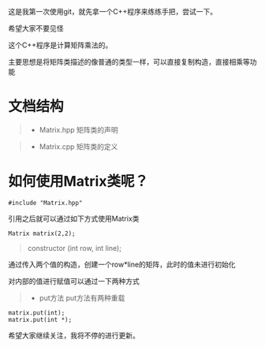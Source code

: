 这是我第一次使用git，就先拿一个C++程序来练练手把，尝试一下。

希望大家不要见怪

这个C++程序是计算矩阵乘法的。

主要思想是将矩阵类描述的像普通的类型一样，可以直接复制构造，直接相乘等功能



# 文档结构  

> * Matrix.hpp 矩阵类的声明

> * Matrix.cpp 矩阵类的定义



# 如何使用Matrix类呢？

```
#include "Matrix.hpp"
```

引用之后就可以通过如下方式使用Matrix类

```
Matrix matrix(2,2);
```

> constructor (int row, int line);

通过传入两个值的构造，创建一个row*line的矩阵，此时的值未进行初始化

对内部的值进行赋值可以通过一下两种方式

> * put方法
put方法有两种重载
```
matrix.put(int);
matrix.put(int *);
```


希望大家继续关注，我将不停的进行更新。